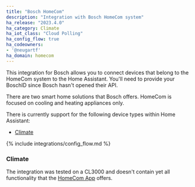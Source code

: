```yaml
---
title: "Bosch HomeCom"
description: "Integration with Bosch HomeCom system"
ha_release: "2023.4.0"
ha_category: Climate
ha_iot_class: "Cloud Polling"
ha_config_flow: true
ha_codeowners:
- '@neugartf'
ha_domain: homecom
---
```


This integration for Bosch allows you to connect devices that belong to the HomeCom system to the Home Assistant.
You'll need to provide your BoschID since Bosch hasn't opened their API.

<div class='note'>There are two smart home solutions that Bosch offers. HomeCom is focused on cooling and heating appliances only.</div>

There is currently support for the following device types within Home Assistant:
- [Climate](#climate)

{% include integrations/config_flow.md %}

### Climate
The integration was tested on a CL3000 and doesn't contain yet all functionality that the [HomeCom App](https://play.google.com/store/apps/details?id=com.bosch.tt.dashtt) offers.


